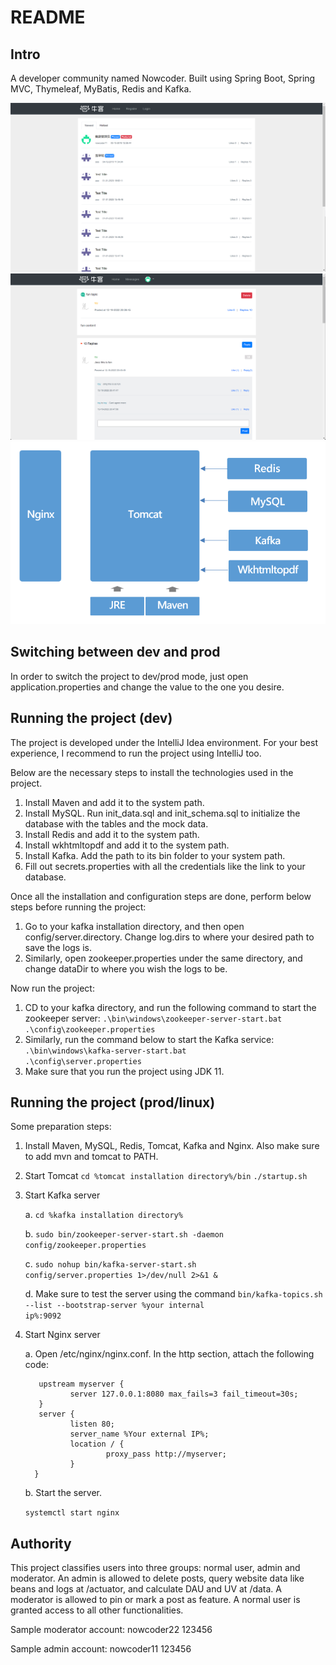 # README

## Intro

A developer community named Nowcoder. Built using Spring Boot, Spring MVC, Thymeleaf, MyBatis, Redis and Kafka.

![img.png](img.png)
![img_1.png](img_1.png)
![img_2.png](img_2.png)

## Switching between dev and prod

In order to switch the project to dev/prod mode, just open application.properties and change the value to the one you
desire.

## Running the project (dev)

The project is developed under the IntelliJ Idea environment. For your best experience, I recommend to run the project
using IntelliJ too.

Below are the necessary steps to install the technologies used in the project.

1. Install Maven and add it to the system path.
2. Install MySQL. Run init_data.sql and init_schema.sql to initialize the database with the tables and the mock data.
3. Install Redis and add it to the system path.
4. Install wkhtmltopdf and add it to the system path.
5. Install Kafka. Add the path to its bin folder to your system path.
6. Fill out secrets.properties with all the credentials like the link to your database.

Once all the installation and configuration steps are done, perform below steps before running the project:

1. Go to your kafka installation directory, and then open config/server.directory. Change log.dirs to where your desired
   path to save the logs is.
2. Similarly, open zookeeper.properties under the same directory, and change dataDir to where you wish the logs to be.

Now run the project:

1. CD to your kafka directory, and run the following command to start the zookeeper server:
   <code>.\bin\windows\zookeeper-server-start.bat .\config\zookeeper.properties</code>
2. Similarly, run the command below to start the Kafka service:
   <code>.\bin\windows\kafka-server-start.bat .\config\server.properties</code>
3. Make sure that you run the project using JDK 11.

## Running the project (prod/linux)

Some preparation steps:

1. Install Maven, MySQL, Redis, Tomcat, Kafka and Nginx. Also make sure to add mvn and tomcat to PATH.
2. Start Tomcat
   <code>cd %tomcat installation directory%/bin</code>
   <code>./startup.sh</code>
3. Start Kafka server

   a. <code>cd %kafka installation directory%</code>

   b. <code>sudo bin/zookeeper-server-start.sh -daemon config/zookeeper.properties </code>

   c. <code>sudo nohup bin/kafka-server-start.sh config/server.properties 1>/dev/null 2>&1 &</code>

   d. Make sure to test the server using the command <code>bin/kafka-topics.sh --list --bootstrap-server %your internal
   ip%:9092</code>
4. Start Nginx server

   a. Open /etc/nginx/nginx.conf. In the http section, attach the following code:

   ```
      upstream myserver {
             server 127.0.0.1:8080 max_fails=3 fail_timeout=30s;
      }
      server {
             listen 80;
             server_name %Your external IP%;
             location / {
                     proxy_pass http://myserver;
             }
     }
   ```

   b. Start the server.

   <code>systemctl start nginx</code>

## Authority

This project classifies users into three groups: normal user, admin and moderator. An admin is allowed to delete posts,
query website data like beans and logs at /actuator, and calculate DAU and UV at /data. A moderator is allowed to pin or
mark a post as feature. A normal user is granted access to all other functionalities.

Sample moderator account:
nowcoder22
123456

Sample admin account:
nowcoder11
123456